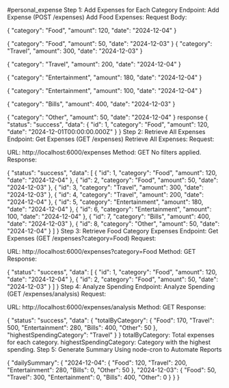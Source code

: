 #personal_expense
Step 1: Add Expenses for Each Category
Endpoint: Add Expense (POST /expenses)
Add Food Expenses:
Request Body:


{
    "category": "Food",
    "amount": 120,
    "date": "2024-12-04"
}

{
    "category": "Food",
    "amount": 50,
    "date": "2024-12-03"
}
{
    "category": "Travel",
    "amount": 300,
    "date": "2024-12-03"
}

{
    "category": "Travel",
    "amount": 200,
    "date": "2024-12-04"
}

{
    "category": "Entertainment",
    "amount": 180,
    "date": "2024-12-04"
}

{
    "category": "Entertainment",
    "amount": 100,
    "date": "2024-12-04"
}

{
    "category": "Bills",
    "amount": 400,
    "date": "2024-12-03"
}



{
    "category": "Other",
    "amount": 50,
    "date": "2024-12-04"
}
response
{
    "status": "success",
    "data": {
        "id": 1,
        "category": "Food",
        "amount": 120,
        "date": "2024-12-01T00:00:00.000Z"
    }
}
Step 2: Retrieve All Expenses
Endpoint: Get Expenses (GET /expenses)
Retrieve All Expenses:
Request:

URL: http://localhost:6000/expenses
Method: GET
No filters applied.
Response:


{
    "status": "success",
    "data": [
        { "id": 1, "category": "Food", "amount": 120, "date": "2024-12-04" },
        { "id": 2, "category": "Food", "amount": 50, "date": "2024-12-03" },
        { "id": 3, "category": "Travel", "amount": 300, "date": "2024-12-03" },
        { "id": 4, "category": "Travel", "amount": 200, "date": "2024-12-04" },
        { "id": 5, "category": "Entertainment", "amount": 180, "date": "2024-12-04" },
        { "id": 6, "category": "Entertainment", "amount": 100, "date": "2024-12-04" },
        { "id": 7, "category": "Bills", "amount": 400, "date": "2024-12-03" },
        { "id": 8, "category": "Other", "amount": 50, "date": "2024-12-04" }
    ]
}
Step 3: Retrieve Food Category Expenses
Endpoint: Get Expenses (GET /expenses?category=Food)
Request:

URL: http://localhost:6000/expenses?category=Food
Method: GET
Response:

{
    "status": "success",
    "data": [
        { "id": 1, "category": "Food", "amount": 120, "date": "2024-12-04" },
        { "id": 2, "category": "Food", "amount": 50, "date": "2024-12-03" }
    ]
}
Step 4: Analyze Spending
Endpoint: Analyze Spending (GET /expenses/analysis)
Request:

URL: http://localhost:6000/expenses/analysis
Method: GET
Response:


{
    "status": "success",
    "data": {
        "totalByCategory": {
            "Food": 170,
            "Travel": 500,
            "Entertainment": 280,
            "Bills": 400,
            "Other": 50
        },
        "highestSpendingCategory": "Travel"
    }
}
totalByCategory: Total expenses for each category.
highestSpendingCategory: Category with the highest spending.
Step 5: Generate Summary
Using node-cron to Automate Reports



{
    "dailySummary": {
        "2024-12-04": {
            "Food": 120,
            "Travel": 200,
            "Entertainment": 280,
            "Bills": 0,
            "Other": 50
        },
        "2024-12-03": {
            "Food": 50,
            "Travel": 300,
            "Entertainment": 0,
            "Bills": 400,
            "Other": 0
        }
    }
}

